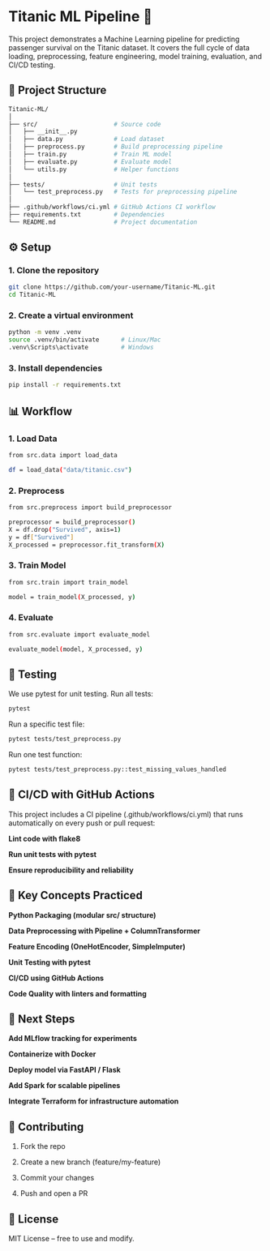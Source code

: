# Titanic ML Pipeline 🚢

This project demonstrates a Machine Learning pipeline for predicting passenger survival on the Titanic dataset. It covers the full cycle of data loading, preprocessing, feature engineering, model training, evaluation, and CI/CD testing.

## 📂 Project Structure

```bash
Titanic-ML/
│
├── src/                     # Source code
│   ├── __init__.py
│   ├── data.py              # Load dataset
│   ├── preprocess.py        # Build preprocessing pipeline
│   ├── train.py             # Train ML model
│   ├── evaluate.py          # Evaluate model
│   └── utils.py             # Helper functions
│
├── tests/                   # Unit tests
│   └── test_preprocess.py   # Tests for preprocessing pipeline
│
├── .github/workflows/ci.yml # GitHub Actions CI workflow
├── requirements.txt         # Dependencies
└── README.md                # Project documentation
```

## ⚙️ Setup

### 1. Clone the repository
```bash
git clone https://github.com/your-username/Titanic-ML.git
cd Titanic-ML
```

### 2. Create a virtual environment
```bash
python -m venv .venv
source .venv/bin/activate      # Linux/Mac
.venv\Scripts\activate         # Windows
```

### 3. Install dependencies
```bash
pip install -r requirements.txt
```

## 📊 Workflow
### 1. Load Data
```bash
from src.data import load_data

df = load_data("data/titanic.csv")
```

### 2. Preprocess
```bash
from src.preprocess import build_preprocessor

preprocessor = build_preprocessor()
X = df.drop("Survived", axis=1)
y = df["Survived"]
X_processed = preprocessor.fit_transform(X)
```

### 3. Train Model
```bash
from src.train import train_model

model = train_model(X_processed, y)
```

### 4. Evaluate
```bash
from src.evaluate import evaluate_model

evaluate_model(model, X_processed, y)
```

## 🧪 Testing

We use pytest for unit testing.
Run all tests:
```bash
pytest
```


Run a specific test file:
```bash
pytest tests/test_preprocess.py
```

Run one test function:
```bash
pytest tests/test_preprocess.py::test_missing_values_handled
```

## 🔄 CI/CD with GitHub Actions

This project includes a CI pipeline (.github/workflows/ci.yml) that runs automatically on every push or pull request:

**Lint code with flake8**

**Run unit tests with pytest**

**Ensure reproducibility and reliability**

## 📌 Key Concepts Practiced

**Python Packaging (modular src/ structure)**

**Data Preprocessing with Pipeline + ColumnTransformer**

**Feature Encoding (OneHotEncoder, SimpleImputer)**

**Unit Testing with pytest**

**CI/CD using GitHub Actions**

**Code Quality with linters and formatting**

## 🚀 Next Steps

**Add MLflow tracking for experiments**

**Containerize with Docker**

**Deploy model via FastAPI / Flask**

**Add Spark for scalable pipelines**

**Integrate Terraform for infrastructure automation**

## 🤝 Contributing

1. Fork the repo

2. Create a new branch (feature/my-feature)

3. Commit your changes

4. Push and open a PR

## 📜 License

MIT License – free to use and modify.
